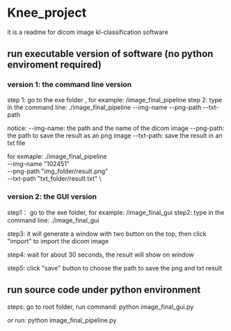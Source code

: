 # Knee_project

 it is a readme for dicom image kl-classification software

## run executable version of software (no python enviroment required)

### version 1: the command line version
 step 1: go to the exe folder , for example: /image_final_pipeline
 step 2: type in the command line:
./image_final_pipeline --img-name --png-path --txt-path

notice:
--img-name: the path and the name of the dicom image
--png-path: the path to save the result as an png image
--txt-path: save the result in an txt file

for exmaple:
./image_final_pipeline \
--img-name "102451" \
--png-path "img_folder/result.png" \
--txt-path "txt_folder/result.txt" \


### version 2: the GUI version
step1： go to the exe folder, for example: /image_final_gui
step2: type in the command line:
./image_final_gui

step3: it will generate a window with two button on the top, then click "import" to import the dicom image

step4: wait for about 30 seconds, the result will show on window

step5: click "save" button to choose the path to save the png and txt result

## run source code under python environment 
 steps: go to root folder, run command: python image_final_gui.py 
 
 or run: python image_final_pipeline.py


